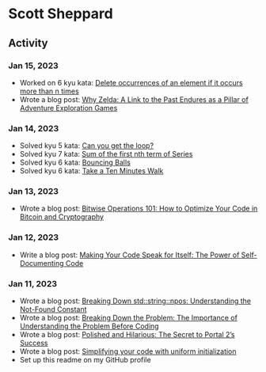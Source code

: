 # Scott Sheppard

## Activity

### Jan 15, 2023

- Worked on 6 kyu kata: [Delete occurrences of an element if it occurs more than n times](https://www.codewars.com/kata/554ca54ffa7d91b236000023/train/cpp)
- Wrote a blog post: [Why Zelda: A Link to the Past Endures as a Pillar of Adventure Exploration Games](https://medium.com/austin-school-of-game-design/why-the-legend-of-zelda-a-link-to-the-past-endures-as-a-pillar-of-adventure-exploration-games-c2bdb70c3287)

### Jan 14, 2023

- Solved kyu 5 kata: [Can you get the loop?](https://www.codewars.com/kata/52a89c2ea8ddc5547a000863)
- Solved kyu 7 kata: [Sum of the first nth term of Series](https://www.codewars.com/kata/555eded1ad94b00403000071)
- Solved kyu 6 kata: [Bouncing Balls](https://www.codewars.com/kata/5544c7a5cb454edb3c000047)
- Solved kyu 6 kata: [Take a Ten Minutes Walk](https://www.codewars.com/kata/54da539698b8a2ad76000228)

### Jan 13, 2023

- Wrote a blog post: [Bitwise Operations 101: How to Optimize Your Code in Bitcoin and Cryptography](https://medium.com/lightning-strikes-a-developers-journey/bitwise-operations-101-how-to-optimize-your-code-in-bitcoin-and-cryptography-411614ffebb6)

### Jan 12, 2023

- Write a blog post: [Making Your Code Speak for Itself: The Power of Self-Documenting Code](https://medium.com/lightning-strikes-a-developers-journey/making-your-code-speak-for-itself-the-power-of-self-documenting-code-2d74b7a8bd60)

### Jan 11, 2023

- Wrote a blog post: [Breaking Down std::string::npos: Understanding the Not-Found Constant](https://medium.com/lightning-strikes-a-developers-journey/breaking-down-std-string-npos-understanding-the-not-found-constant-a785b58313d7)
- Wrote a blog post: [Breaking Down the Problem: The Importance of Understanding the Problem Before Coding](https://medium.com/lightning-strikes-a-developers-journey/breaking-down-the-problem-the-importance-of-understanding-the-problem-before-coding-f95d1c918b8b)
- Wrote a blog post: [Polished and Hilarious: The Secret to Portal 2’s Success](https://medium.com/austin-school-of-game-design/polished-and-hilarious-the-secret-to-portal-2s-success-4ef47facfed)
- Wrote a blog post: [Simplifying your code with uniform initialization](https://medium.com/lightning-strikes-a-developers-journey/simplifying-your-code-with-uniform-initialization-adddcc66c311)
- Set up this readme on my GitHub profile